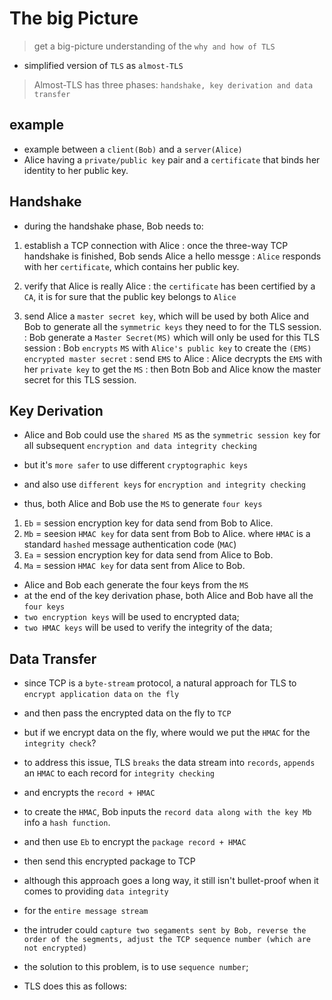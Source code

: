 # The big Picture

> get a big-picture understanding of the `why and how of TLS`

- simplified version of `TLS` as `almost-TLS`

> Almost-TLS has three phases: `handshake, key derivation and data transfer`

## example

- example between a `client(Bob)` and a `server(Alice)`
- Alice having a `private/public key` pair and a `certificate` that binds her identity to her public key.

## Handshake

- during the handshake phase, Bob needs to:
1. establish a TCP connection with Alice
   : once the three-way TCP handshake is finished, Bob sends Alice a hello messge
   : `Alice` responds with her `certificate`, which contains her public key.
   
2. verify that Alice is really Alice
   : the `certificate` has been certified by a `CA`, it is for sure that the public key belongs to `Alice`
   
3. send Alice a `master secret key`, which will be used by both Alice and Bob to generate all the `symmetric keys`
   they need to for the TLS session.
   : Bob generate a `Master Secret(MS)` which will only be used for this TLS session
   : Bob `encrypts` `MS` with `Alice's public key` to create the `(EMS) encrypted master secret`
   : send `EMS` to Alice
   : Alice decrypts the `EMS` with her `private key` to get the `MS`
   : then Botn Bob and Alice know the master secret for this TLS session.

## Key Derivation

- Alice and Bob could use the `shared MS` as the `symmetric session key` for all subsequent `encryption and data integrity checking`
- but it's `more safer` to use different `cryptographic keys`
- and also use `different keys` for `encryption and integrity checking`

- thus, both Alice and Bob use the `MS` to generate `four keys`

1. `Eb` = session encryption key for data send from Bob to Alice.
2. `Mb` = seesion `HMAC key` for data sent from Bob to Alice.
   where `HMAC` is a standard `hashed` message authentication code (`MAC`)
3. `Ea` = session encryption key for data send from Alice to Bob.
4. `Ma` = session `HMAC key` for data sent from Alice to Bob.

- Alice and Bob each generate the four keys from the `MS`
- at the end of the key derivation phase, both Alice and Bob have all the `four keys`
- `two encryption keys` will be used to encrypted data;
- `two HMAC keys` will be used to verify the integrity of the data;

## Data Transfer

- since TCP is a `byte-stream` protocol, a natural approach for TLS to `encrypt application data` `on the fly`
- and then pass the encrypted data on the fly to `TCP`

- but if we encrypt data on the fly, where would we put the `HMAC` for the `integrity check`?
- to address this issue, TLS `breaks` the data stream into `records`, `appends` an `HMAC` to each record for `integrity checking`
- and encrypts the `record + HMAC`

- to create the `HMAC`, Bob inputs the `record data along with the key Mb` info a `hash function`.
- and then use `Eb` to encrypt the `package record + HMAC`
- then send this encrypted package to TCP

- although this approach goes a long way, it still isn't bullet-proof when it comes to providing `data integrity` 
- for the `entire message stream`
- the intruder could `capture two segaments sent by Bob, reverse the order of the segments, adjust the TCP sequence number (which are not encrypted)`
- the solution to this problem, is to use `sequence number`;

- TLS does this as follows:
